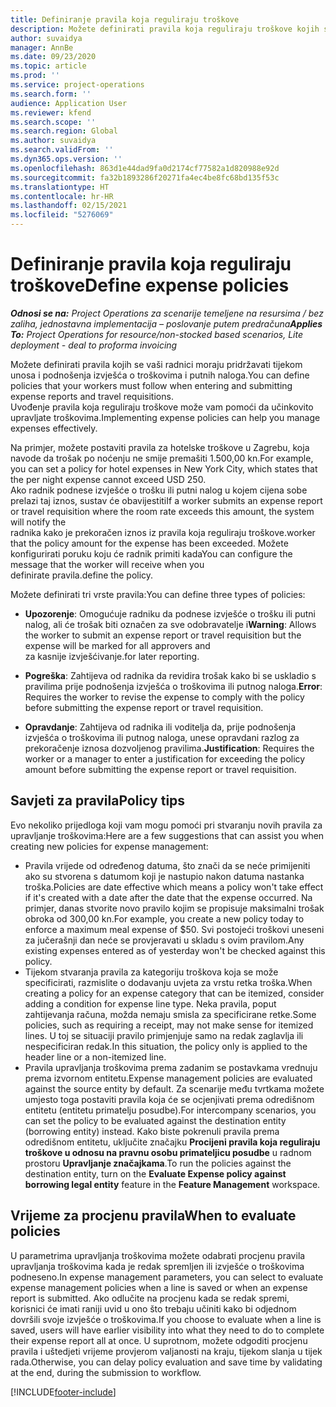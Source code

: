 ```yaml
---
title: Definiranje pravila koja reguliraju troškove
description: Možete definirati pravila koja reguliraju troškove kojih se vaši radnici moraju pridržavati tijekom unosa i podnošenja izvješća o troškovima i putnih naloga.
author: suvaidya
manager: AnnBe
ms.date: 09/23/2020
ms.topic: article
ms.prod: ''
ms.service: project-operations
ms.search.form: ''
audience: Application User
ms.reviewer: kfend
ms.search.scope: ''
ms.search.region: Global
ms.author: suvaidya
ms.search.validFrom: ''
ms.dyn365.ops.version: ''
ms.openlocfilehash: 863d1e44dad9fa0d2174cf77582a1d820988e92d
ms.sourcegitcommit: fa32b1893286f20271fa4ec4be8fc68bd135f53c
ms.translationtype: HT
ms.contentlocale: hr-HR
ms.lasthandoff: 02/15/2021
ms.locfileid: "5276069"
---
```

# <a name="define-expense-policies"></a><span data-ttu-id="97d02-103">Definiranje pravila koja reguliraju troškove</span><span class="sxs-lookup"><span data-stu-id="97d02-103">Define expense policies</span></span>

<span data-ttu-id="97d02-104">_**Odnosi se na:** Project Operations za scenarije temeljene na resursima / bez zaliha, jednostavna implementacija – poslovanje putem predračuna_</span><span class="sxs-lookup"><span data-stu-id="97d02-104">_**Applies To:** Project Operations for resource/non-stocked based scenarios, Lite deployment - deal to proforma invoicing_</span></span>

<span data-ttu-id="97d02-105">Možete definirati pravila kojih se vaši radnici moraju pridržavati tijekom unosa i podnošenja izvješća o troškovima i putnih naloga.</span><span class="sxs-lookup"><span data-stu-id="97d02-105">You can define policies that your workers must follow when entering and submitting expense reports and travel requisitions.</span></span>         
<span data-ttu-id="97d02-106">Uvođenje pravila koja reguliraju troškove može vam pomoći da učinkovito upravljate troškovima.</span><span class="sxs-lookup"><span data-stu-id="97d02-106">Implementing expense policies can help you manage expenses effectively.</span></span>         

<span data-ttu-id="97d02-107">Na primjer, možete postaviti pravila za hotelske troškove u Zagrebu, koja navode da trošak po noćenju ne smije premašiti 1.500,00 kn.</span><span class="sxs-lookup"><span data-stu-id="97d02-107">For example, you can set a policy for hotel expenses in New York City, which states that the per night expense cannot exceed USD 250.</span></span>       
<span data-ttu-id="97d02-108">Ako radnik podnese izvješće o trošku ili putni nalog u kojem cijena sobe prelazi taj iznos, sustav će obavijestiti</span><span class="sxs-lookup"><span data-stu-id="97d02-108">If a worker submits an expense report or travel requisition where the room rate exceeds this amount, the system will notify the</span></span>         
<span data-ttu-id="97d02-109">radnika kako je prekoračen iznos iz pravila koja reguliraju troškove.</span><span class="sxs-lookup"><span data-stu-id="97d02-109">worker that the policy amount for the expense has been exceeded.</span></span> <span data-ttu-id="97d02-110">Možete konfigurirati poruku koju će radnik primiti kada</span><span class="sxs-lookup"><span data-stu-id="97d02-110">You can configure the message that the worker will receive when you</span></span>        
<span data-ttu-id="97d02-111">definirate pravila.</span><span class="sxs-lookup"><span data-stu-id="97d02-111">define the policy.</span></span>      
        
<span data-ttu-id="97d02-112">Možete definirati tri vrste pravila:</span><span class="sxs-lookup"><span data-stu-id="97d02-112">You can define three types of policies:</span></span>         
        
- <span data-ttu-id="97d02-113">**Upozorenje**: Omogućuje radniku da podnese izvješće o trošku ili putni nalog, ali će trošak biti označen za sve odobravatelje i</span><span class="sxs-lookup"><span data-stu-id="97d02-113">**Warning**: Allows the worker to submit an expense report or travel requisition but the expense will be marked for all approvers and</span></span>         
  <span data-ttu-id="97d02-114">za kasnije izvješćivanje.</span><span class="sxs-lookup"><span data-stu-id="97d02-114">for later reporting.</span></span>        

- <span data-ttu-id="97d02-115">**Pogreška**: Zahtijeva od radnika da revidira trošak kako bi se uskladio s pravilima prije podnošenja izvješća o troškovima ili putnog naloga.</span><span class="sxs-lookup"><span data-stu-id="97d02-115">**Error**: Requires the worker to revise the expense to comply with the policy before submitting the expense report or travel requisition.</span></span>        
 
 - <span data-ttu-id="97d02-116">**Opravdanje**: Zahtijeva od radnika ili voditelja da, prije podnošenja izvješća o troškovima ili putnog naloga, unese opravdani razlog za prekoračenje iznosa dozvoljenog pravilima.</span><span class="sxs-lookup"><span data-stu-id="97d02-116">**Justification**: Requires the worker or a manager to enter a justification for exceeding the policy amount before submitting the expense report or travel requisition.</span></span>        

## <a name="policy-tips"></a><span data-ttu-id="97d02-117">Savjeti za pravila</span><span class="sxs-lookup"><span data-stu-id="97d02-117">Policy tips</span></span>
<span data-ttu-id="97d02-118">Evo nekoliko prijedloga koji vam mogu pomoći pri stvaranju novih pravila za upravljanje troškovima:</span><span class="sxs-lookup"><span data-stu-id="97d02-118">Here are a few suggestions that can assist you when creating new policies for expense management:</span></span> 

- <span data-ttu-id="97d02-119">Pravila vrijede od određenog datuma, što znači da se neće primijeniti ako su stvorena s datumom koji je nastupio nakon datuma nastanka troška.</span><span class="sxs-lookup"><span data-stu-id="97d02-119">Policies are date effective which means a policy won't take effect if it's created with a date after the date that the expense occurred.</span></span> <span data-ttu-id="97d02-120">Na primjer, danas stvorite novo pravilo kojim se propisuje maksimalni trošak obroka od 300,00 kn.</span><span class="sxs-lookup"><span data-stu-id="97d02-120">For example, you create a new policy today to enforce a maximum meal expense of $50.</span></span> <span data-ttu-id="97d02-121">Svi postojeći troškovi uneseni za jučerašnji dan neće se provjeravati u skladu s ovim pravilom.</span><span class="sxs-lookup"><span data-stu-id="97d02-121">Any existing expenses entered as of yesterday won't be checked against this policy.</span></span>
- <span data-ttu-id="97d02-122">Tijekom stvaranja pravila za kategoriju troškova koja se može specificirati, razmislite o dodavanju uvjeta za vrstu retka troška.</span><span class="sxs-lookup"><span data-stu-id="97d02-122">When creating a policy for an expense category that can be itemized, consider adding a condition for expense line type.</span></span> <span data-ttu-id="97d02-123">Neka pravila, poput zahtijevanja računa, možda nemaju smisla za specificirane retke.</span><span class="sxs-lookup"><span data-stu-id="97d02-123">Some policies, such as requiring a receipt, may not make sense for itemized lines.</span></span> <span data-ttu-id="97d02-124">U toj se situaciji pravilo primjenjuje samo na redak zaglavlja ili nespecificiran redak.</span><span class="sxs-lookup"><span data-stu-id="97d02-124">In this situation, the policy only is applied to the header line or a non-itemized line.</span></span> 
- <span data-ttu-id="97d02-125">Pravila upravljanja troškovima prema zadanim se postavkama vrednuju prema izvornom entitetu.</span><span class="sxs-lookup"><span data-stu-id="97d02-125">Expense management policies are evaluated against the source entity by default.</span></span> <span data-ttu-id="97d02-126">Za scenarije među tvrtkama možete umjesto toga postaviti pravila koja će se ocjenjivati prema odredišnom entitetu (entitetu primatelju posudbe).</span><span class="sxs-lookup"><span data-stu-id="97d02-126">For intercompany scenarios, you can set the policy to be evaluated against the destination entity (borrowing entity) instead.</span></span> <span data-ttu-id="97d02-127">Kako biste pokrenuli pravila prema odredišnom entitetu, uključite značajku **Procijeni pravila koja reguliraju troškove u odnosu na pravnu osobu primateljicu posudbe** u radnom prostoru **Upravljanje značajkama**.</span><span class="sxs-lookup"><span data-stu-id="97d02-127">To run the policies against the destination entity, turn on the **Evaluate Expense policy against borrowing legal entity** feature in the **Feature Management** workspace.</span></span>

## <a name="when-to-evaluate-policies"></a><span data-ttu-id="97d02-128">Vrijeme za procjenu pravila</span><span class="sxs-lookup"><span data-stu-id="97d02-128">When to evaluate policies</span></span>

<span data-ttu-id="97d02-129">U parametrima upravljanja troškovima možete odabrati procjenu pravila upravljanja troškovima kada je redak spremljen ili izvješće o troškovima podneseno.</span><span class="sxs-lookup"><span data-stu-id="97d02-129">In expense management parameters, you can select to evaluate expense management policies when a line is saved or when an expense report is submitted.</span></span> <span data-ttu-id="97d02-130">Ako odlučite na procjenu kada se redak spremi, korisnici će imati raniji uvid u ono što trebaju učiniti kako bi odjednom dovršili svoje izvješće o troškovima.</span><span class="sxs-lookup"><span data-stu-id="97d02-130">If you choose to evaluate when a line is saved, users will have earlier visibility into what they need to do to complete their expense report all at once.</span></span> <span data-ttu-id="97d02-131">U suprotnom, možete odgoditi procjenu pravila i uštedjeti vrijeme provjerom valjanosti na kraju, tijekom slanja u tijek rada.</span><span class="sxs-lookup"><span data-stu-id="97d02-131">Otherwise, you can delay policy evaluation and save time by validating at the end, during the submission to workflow.</span></span>


[!INCLUDE[footer-include](../includes/footer-banner.md)]